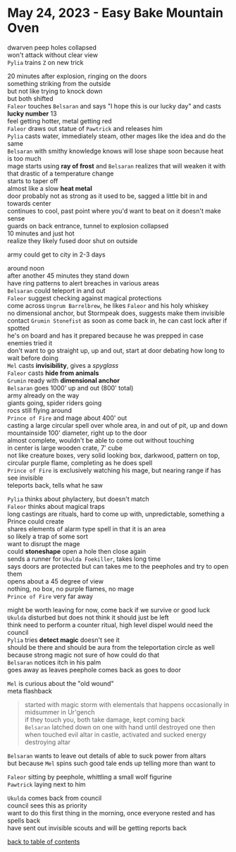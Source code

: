 # May 24, 2023 - Easy Bake Mountain Oven

dwarven peep holes collapsed  
won't attack without clear view  
`Pylia` trains `Z` on new trick  

20 minutes after explosion, ringing on the doors  
something striking from the outside  
but not like trying to knock down  
but both shifted  
`Faleor` touches `Belsaran` and says "I hope this is our lucky day" and casts **lucky number** 13  
feel getting hotter, metal getting red  
`Faleor` draws out statue of `Pawtrick` and releases him  
`Pylia` casts water, immediately steam, other mages like the idea and do the same  
`Belsaran` with smithy knowledge knows will lose shape soon because heat is too much  
mage starts using **ray of frost** and `Belsaran` realizes that will weaken it with that drastic of a temperature change  
starts to taper off  
almost like a slow **heat metal**  
door probably not as strong as it used to be, sagged a little bit in and towards center  
continues to cool, past point where you'd want to beat on it
doesn't make sense  
guards on back entrance, tunnel to explosion collapsed  
10 minutes and just hot  
realize they likely fused door shut on outside  

army could get to city in 2-3 days  

around noon  
after another 45 minutes they stand down  
have ring patterns to alert breaches in various areas  
`Belsaran` could teleport in and out  
`Faleor` suggest checking against magical protections  
come across `Ungrum Barrelbrew`, he likes `Faleor` and his holy whiskey  
no dimensional anchor, but Stormpeak does, suggests make them invisible    
contact `Grumin Stonefist` as soon as come back in, he can cast lock after if spotted  
he's on board and has it prepared because he was prepped in case enemies tried it  
don't want to go straight up, up and out, start at door 
debating how long to wait before doing  
`Mel` casts **invisibility**, gives a _spyglass_  
`Faleor` casts **hide from animals**  
`Grumin` ready with **dimensional anchor**  
`Belsaran` goes 1000' up and out (800' total)  
army already on the way  
giants going, spider riders going   
rocs still flying around  
`Prince of Fire` and mage about 400' out  
casting a large circular spell over whole area, in and out of pit, up and down mountainside 
100' diameter, right up to the door     
almost complete, wouldn't be able to come out without touching  
in center is large wooden crate, 7' cube  
not like creature boxes, very solid looking box, darkwood, pattern on top, circular purple flame, completing as he does spell  
`Prince of Fire` is exclusively watching his mage, but nearing range if has see invisible  
teleports back, tells what he saw  

`Pylia` thinks about phylactery, but doesn't match  
`Faleor` thinks about magical traps  
long castings are rituals, hard to come up with, unpredictable, something a Prince could create  
shares elements of alarm type spell in that it is an area  
so likely a trap of some sort  
want to disrupt the mage  
could **stoneshape** open a hole then close again  
sends a runner for `Ukulda Foekiller`, takes long time    
says doors are protected but can takes me to the peepholes and try to open them    
opens about a 45 degree of view  
nothing, no box, no purple flames, no mage  
`Prince of Fire` very far away  

might be worth leaving for now, come back if we survive or good luck  
`Ukulda` disturbed but does not think it should just be left  
think need to perform a counter ritual, high level dispel 
would need the council  
`Pylia` tries **detect magic** doesn't see it  
should be there and should be aura from the teleportation circle as well because strong magic 
not sure of how could do that  
`Belsaran` notices itch in his palm  
goes away as leaves peephole 
comes back as goes to door  

`Mel` is curious about the "old wound"  
meta flashback  
> started with magic storm with elementals that happens occasionally in midsummer in Ur'gench  
> if they touch you, both take damage, kept coming back  
> `Belsaran` latched down on one with hand until destroyed one 
> then when touched evil altar in castle, activated and sucked energy destroying altar  

`Belsaran` wants to leave out details of able to suck power from altars  
but because `Mel` spins such good tale ends up telling more than want to  

`Faleor` sitting by peephole, whittling a small wolf figurine  
`Pawtrick` laying next to him  

`Ukulda` comes back from council  
council sees this as priority  
want to do this first thing in the morning, once everyone rested and has spells back  
have sent out invisible scouts and will be getting reports back  

[back to table of contents](/sessions/README.md)
